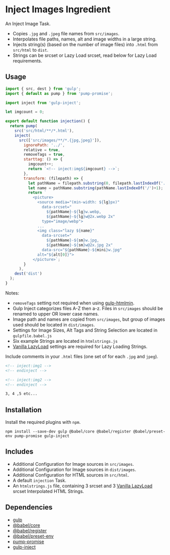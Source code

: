Inject Images Ingredient
================================================================================

An Inject Image Task.

- Copies `.jpg` and `.jpeg` file names from `src/images`.
- Interpolates file paths, names, alt and image widths in a large string.
- Injects string(s) (based on the number of image files) into `.html` from `src/html` to `dist`.
- Strings can be srcset or Lazy Load srcset, read below for Lazy Load requirements.

Usage
--------------------------------------------------------------------------------

```javascript
import { src, dest } from 'gulp';
import { default as pump } from 'pump-promise';

import inject from 'gulp-inject';

let imgcount = 0;

export default function injection() {
  return pump(
    src('src/html/**/*.html'),
    inject(
      src(['src/images/**/*.{jpg,jpeg}']),
        ignorePath: '../',
        relative = true,
        removeTags = true,
        starttag: () => {
          imgcount++;
          return `<!-- inject:img${imgcount} -->`;
        },
        transform: (filepath) => {
          let pathName = filepath.substring(0, filepath.lastIndexOf('.'));
          let name = pathName.substring(pathName.lastIndexOf('/')+1);
          return `
            <picture>
              <source media="(min-width: ${lg}px)"
                data-srcset="
                  ${pathName}-${lg}w.webp,
                  ${pathName}-${lg}w@2x.webp 2x"
                type="image/webp">
              ...
              <img class="lazy ${name}"
                data-srcset="
                  ${pathName}-${sm}w.jpg,
                  ${pathName}-${sm}w@2x.jpg 2x"
                data-src="${pathName}-${mini}w.jpg"
              alt="${alt[0]}">
            </picture>`;
        }
      ),      
    dest('dist')
  );
}
```
Notes:
- `removeTags` setting not required when using [gulp-htmlmin](https://www.npmjs.com/package/gulp-htmlmin).
- Gulp Inject categorizes files A-Z then a-z. Files in `src/images` should be renamed to upper OR lower case names.
- Image path and names are copied from `src/images`, but group of images used should be located in `dist/images`.
- Settings for Image Sizes, Alt Tags and String Selection are located in `gulpfile.babel.js`
- Six example Strings are located in `htmlstrings.js`
- [Vanilla LazyLoad](https://www.npmjs.com/package/vanilla-lazyload) settings are required for Lazy Loading Strings.

Include comments in your `.html` files (one set of for each `.jpg` and `jpeg`).

```html
<!-- inject:img1 -->
<!-- endinject -->

<!-- inject:img2 -->
<!-- endinject -->

3, 4 ,5 etc...
```
Installation
--------------------------------------------------------------------------------

Install the required plugins with `npm`.

`npm install --save-dev gulp @babel/core @babel/register @babel/preset-env pump-promise gulp-inject`

Includes
--------------------------------------------------------------------------------

- Additional Configuration for Image sources in `src/images`.
- Additional Configuration for Image sources in `dist/images`.
- Additional Configuration for HTML sources in `src/html`.
- A default `injection` Task.
- An `htmlstrings.js` file, containing 3 srcset and 3 [Vanilla LazyLoad](https://www.npmjs.com/package/vanilla-lazyload) srcset Interpolated HTML Strings.

Dependencies
--------------------------------------------------------------------------------

- [gulp](https://www.npmjs.com/package/gulp)
- [@babel/core](https://www.npmjs.com/package/@babel/core)
- [@babel/register](https://www.npmjs.com/package/@babel/register)
- [@babel/preset-env](https://www.npmjs.com/package/@babel/preset-env)
- [pump-promise](https://www.npmjs.com/package/pump-promise)
- [gulp-inject](https://www.npmjs.com/package/gulp-inject)
